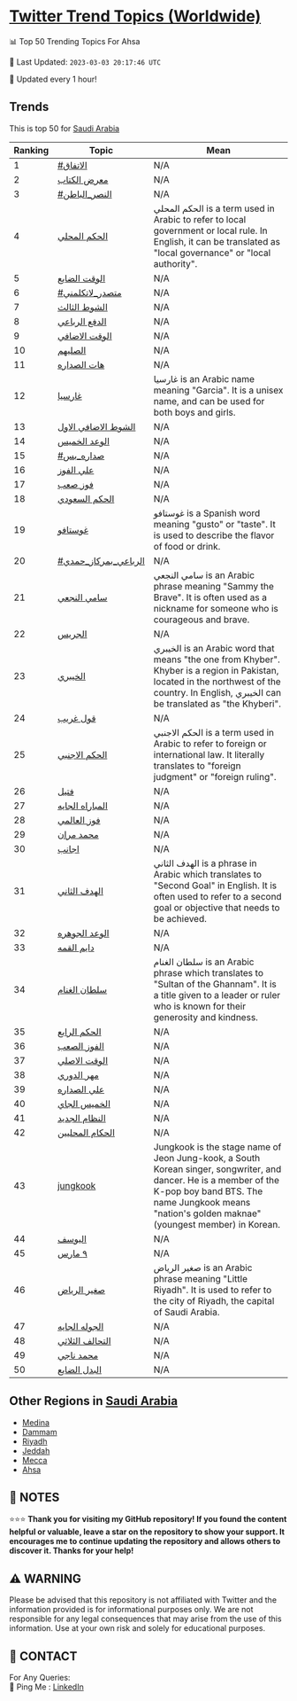 [Twitter Trend Topics (Worldwide)](https://github.com/ErcinDedeoglu/Twitter-Trend-Topics)
==========


📊 Top 50 Trending Topics For Ahsa

📆 Last Updated: `2023-03-03 20:17:46 UTC`

🔧 Updated every 1 hour!


## Trends

This is top 50 for [Saudi Arabia](</Saudi Arabia>)

| Ranking | Topic | Mean |
| ------- | ------------ | ------------ |
| 1 | [#الاتفاق](http://twitter.com/search?q=%23%d8%a7%d9%84%d8%a7%d8%aa%d9%81%d8%a7%d9%82) | N/A |
| 2 | [معرض الكتاب](http://twitter.com/search?q=%d9%85%d8%b9%d8%b1%d8%b6+%d8%a7%d9%84%d9%83%d8%aa%d8%a7%d8%a8) | N/A |
| 3 | [#النصر_الباطن](http://twitter.com/search?q=%23%d8%a7%d9%84%d9%86%d8%b5%d8%b1_%d8%a7%d9%84%d8%a8%d8%a7%d8%b7%d9%86) | N/A |
| 4 | [الحكم المحلي](http://twitter.com/search?q=%d8%a7%d9%84%d8%ad%d9%83%d9%85+%d8%a7%d9%84%d9%85%d8%ad%d9%84%d9%8a) | الحكم المحلي is a term used in Arabic to refer to local government or local rule. In English, it can be translated as "local governance" or "local authority". |
| 5 | [الوقت الضايع](http://twitter.com/search?q=%d8%a7%d9%84%d9%88%d9%82%d8%aa+%d8%a7%d9%84%d8%b6%d8%a7%d9%8a%d8%b9) | N/A |
| 6 | [#متصدر_لاتكلمني](http://twitter.com/search?q=%23%d9%85%d8%aa%d8%b5%d8%af%d8%b1_%d9%84%d8%a7%d8%aa%d9%83%d9%84%d9%85%d9%86%d9%8a) | N/A |
| 7 | [الشوط الثالث](http://twitter.com/search?q=%d8%a7%d9%84%d8%b4%d9%88%d8%b7+%d8%a7%d9%84%d8%ab%d8%a7%d9%84%d8%ab) | N/A |
| 8 | [الدفع الرباعي](http://twitter.com/search?q=%d8%a7%d9%84%d8%af%d9%81%d8%b9+%d8%a7%d9%84%d8%b1%d8%a8%d8%a7%d8%b9%d9%8a) | N/A |
| 9 | [الوقت الاضافي](http://twitter.com/search?q=%d8%a7%d9%84%d9%88%d9%82%d8%aa+%d8%a7%d9%84%d8%a7%d8%b6%d8%a7%d9%81%d9%8a) | N/A |
| 10 | [الصليهم](http://twitter.com/search?q=%d8%a7%d9%84%d8%b5%d9%84%d9%8a%d9%87%d9%85) | N/A |
| 11 | [هات الصداره](http://twitter.com/search?q=%d9%87%d8%a7%d8%aa+%d8%a7%d9%84%d8%b5%d8%af%d8%a7%d8%b1%d9%87) | N/A |
| 12 | [غارسيا](http://twitter.com/search?q=%d8%ba%d8%a7%d8%b1%d8%b3%d9%8a%d8%a7) | غارسيا is an Arabic name meaning "Garcia". It is a unisex name, and can be used for both boys and girls. |
| 13 | [الشوط الاضافي الاول](http://twitter.com/search?q=%d8%a7%d9%84%d8%b4%d9%88%d8%b7+%d8%a7%d9%84%d8%a7%d8%b6%d8%a7%d9%81%d9%8a+%d8%a7%d9%84%d8%a7%d9%88%d9%84) | N/A |
| 14 | [الوعد الخميس](http://twitter.com/search?q=%d8%a7%d9%84%d9%88%d8%b9%d8%af+%d8%a7%d9%84%d8%ae%d9%85%d9%8a%d8%b3) | N/A |
| 15 | [#صداره_بس](http://twitter.com/search?q=%23%d8%b5%d8%af%d8%a7%d8%b1%d9%87_%d8%a8%d8%b3) | N/A |
| 16 | [علي الفوز](http://twitter.com/search?q=%d8%b9%d9%84%d9%8a+%d8%a7%d9%84%d9%81%d9%88%d8%b2) | N/A |
| 17 | [فوز صعب](http://twitter.com/search?q=%d9%81%d9%88%d8%b2+%d8%b5%d8%b9%d8%a8) | N/A |
| 18 | [الحكم السعودي](http://twitter.com/search?q=%d8%a7%d9%84%d8%ad%d9%83%d9%85+%d8%a7%d9%84%d8%b3%d8%b9%d9%88%d8%af%d9%8a) | N/A |
| 19 | [غوستافو](http://twitter.com/search?q=%d8%ba%d9%88%d8%b3%d8%aa%d8%a7%d9%81%d9%88) | غوستافو is a Spanish word meaning "gusto" or "taste". It is used to describe the flavor of food or drink. |
| 20 | [#الرباعي_بمركاز_حمدي](http://twitter.com/search?q=%23%d8%a7%d9%84%d8%b1%d8%a8%d8%a7%d8%b9%d9%8a_%d8%a8%d9%85%d8%b1%d9%83%d8%a7%d8%b2_%d8%ad%d9%85%d8%af%d9%8a) | N/A |
| 21 | [سامي النجعي](http://twitter.com/search?q=%d8%b3%d8%a7%d9%85%d9%8a+%d8%a7%d9%84%d9%86%d8%ac%d8%b9%d9%8a) | سامي النجعي is an Arabic phrase meaning "Sammy the Brave". It is often used as a nickname for someone who is courageous and brave. |
| 22 | [الجريس](http://twitter.com/search?q=%d8%a7%d9%84%d8%ac%d8%b1%d9%8a%d8%b3) | N/A |
| 23 | [الخيبري](http://twitter.com/search?q=%d8%a7%d9%84%d8%ae%d9%8a%d8%a8%d8%b1%d9%8a) | الخيبري is an Arabic word that means "the one from Khyber". Khyber is a region in Pakistan, located in the northwest of the country. In English, الخيبري can be translated as "the Khyberi". |
| 24 | [قول غريب](http://twitter.com/search?q=%d9%82%d9%88%d9%84+%d8%ba%d8%b1%d9%8a%d8%a8) | N/A |
| 25 | [الحكم الاجنبي](http://twitter.com/search?q=%d8%a7%d9%84%d8%ad%d9%83%d9%85+%d8%a7%d9%84%d8%a7%d8%ac%d9%86%d8%a8%d9%8a) | الحكم الاجنبي is a term used in Arabic to refer to foreign or international law. It literally translates to "foreign judgment" or "foreign ruling". |
| 26 | [فتيل](http://twitter.com/search?q=%d9%81%d8%aa%d9%8a%d9%84) | N/A |
| 27 | [المباراه الجايه](http://twitter.com/search?q=%d8%a7%d9%84%d9%85%d8%a8%d8%a7%d8%b1%d8%a7%d9%87+%d8%a7%d9%84%d8%ac%d8%a7%d9%8a%d9%87) | N/A |
| 28 | [فوز العالمي](http://twitter.com/search?q=%d9%81%d9%88%d8%b2+%d8%a7%d9%84%d8%b9%d8%a7%d9%84%d9%85%d9%8a) | N/A |
| 29 | [محمد مران](http://twitter.com/search?q=%d9%85%d8%ad%d9%85%d8%af+%d9%85%d8%b1%d8%a7%d9%86) | N/A |
| 30 | [اجانب](http://twitter.com/search?q=%d8%a7%d8%ac%d8%a7%d9%86%d8%a8) | N/A |
| 31 | [الهدف الثاني](http://twitter.com/search?q=%d8%a7%d9%84%d9%87%d8%af%d9%81+%d8%a7%d9%84%d8%ab%d8%a7%d9%86%d9%8a) | الهدف الثاني is a phrase in Arabic which translates to "Second Goal" in English. It is often used to refer to a second goal or objective that needs to be achieved. |
| 32 | [الوعد الجوهره](http://twitter.com/search?q=%d8%a7%d9%84%d9%88%d8%b9%d8%af+%d8%a7%d9%84%d8%ac%d9%88%d9%87%d8%b1%d9%87) | N/A |
| 33 | [دايم القمه](http://twitter.com/search?q=%d8%af%d8%a7%d9%8a%d9%85+%d8%a7%d9%84%d9%82%d9%85%d9%87) | N/A |
| 34 | [سلطان الغنام](http://twitter.com/search?q=%d8%b3%d9%84%d8%b7%d8%a7%d9%86+%d8%a7%d9%84%d8%ba%d9%86%d8%a7%d9%85) | سلطان الغنام is an Arabic phrase which translates to "Sultan of the Ghannam". It is a title given to a leader or ruler who is known for their generosity and kindness. |
| 35 | [الحكم الرابع](http://twitter.com/search?q=%d8%a7%d9%84%d8%ad%d9%83%d9%85+%d8%a7%d9%84%d8%b1%d8%a7%d8%a8%d8%b9) | N/A |
| 36 | [الفوز الصعب](http://twitter.com/search?q=%d8%a7%d9%84%d9%81%d9%88%d8%b2+%d8%a7%d9%84%d8%b5%d8%b9%d8%a8) | N/A |
| 37 | [الوقت الاصلي](http://twitter.com/search?q=%d8%a7%d9%84%d9%88%d9%82%d8%aa+%d8%a7%d9%84%d8%a7%d8%b5%d9%84%d9%8a) | N/A |
| 38 | [مهر الدوري](http://twitter.com/search?q=%d9%85%d9%87%d8%b1+%d8%a7%d9%84%d8%af%d9%88%d8%b1%d9%8a) | N/A |
| 39 | [علي الصداره](http://twitter.com/search?q=%d8%b9%d9%84%d9%8a+%d8%a7%d9%84%d8%b5%d8%af%d8%a7%d8%b1%d9%87) | N/A |
| 40 | [الخميس الجاي](http://twitter.com/search?q=%d8%a7%d9%84%d8%ae%d9%85%d9%8a%d8%b3+%d8%a7%d9%84%d8%ac%d8%a7%d9%8a) | N/A |
| 41 | [النظام الجديد](http://twitter.com/search?q=%d8%a7%d9%84%d9%86%d8%b8%d8%a7%d9%85+%d8%a7%d9%84%d8%ac%d8%af%d9%8a%d8%af) | N/A |
| 42 | [الحكام المحليين](http://twitter.com/search?q=%d8%a7%d9%84%d8%ad%d9%83%d8%a7%d9%85+%d8%a7%d9%84%d9%85%d8%ad%d9%84%d9%8a%d9%8a%d9%86) | N/A |
| 43 | [jungkook](http://twitter.com/search?q=jungkook) | Jungkook is the stage name of Jeon Jung-kook, a South Korean singer, songwriter, and dancer. He is a member of the K-pop boy band BTS. The name Jungkook means "nation's golden maknae" (youngest member) in Korean. |
| 44 | [اليوسف](http://twitter.com/search?q=%d8%a7%d9%84%d9%8a%d9%88%d8%b3%d9%81) | N/A |
| 45 | [٩ مارس](http://twitter.com/search?q=%d9%a9+%d9%85%d8%a7%d8%b1%d8%b3) | N/A |
| 46 | [صغير الرياض](http://twitter.com/search?q=%d8%b5%d8%ba%d9%8a%d8%b1+%d8%a7%d9%84%d8%b1%d9%8a%d8%a7%d8%b6) | صغير الرياض is an Arabic phrase meaning "Little Riyadh". It is used to refer to the city of Riyadh, the capital of Saudi Arabia. |
| 47 | [الجوله الجايه](http://twitter.com/search?q=%d8%a7%d9%84%d8%ac%d9%88%d9%84%d9%87+%d8%a7%d9%84%d8%ac%d8%a7%d9%8a%d9%87) | N/A |
| 48 | [التحالف الثلاثي](http://twitter.com/search?q=%d8%a7%d9%84%d8%aa%d8%ad%d8%a7%d9%84%d9%81+%d8%a7%d9%84%d8%ab%d9%84%d8%a7%d8%ab%d9%8a) | N/A |
| 49 | [محمد ناجي](http://twitter.com/search?q=%d9%85%d8%ad%d9%85%d8%af+%d9%86%d8%a7%d8%ac%d9%8a) | N/A |
| 50 | [البدل الضايع](http://twitter.com/search?q=%d8%a7%d9%84%d8%a8%d8%af%d9%84+%d8%a7%d9%84%d8%b6%d8%a7%d9%8a%d8%b9) | N/A |



## Other Regions in [Saudi Arabia](</Saudi Arabia>)

* [Medina](</Saudi Arabia/Medina.md>)
* [Dammam](</Saudi Arabia/Dammam.md>)
* [Riyadh](</Saudi Arabia/Riyadh.md>)
* [Jeddah](</Saudi Arabia/Jeddah.md>)
* [Mecca](</Saudi Arabia/Mecca.md>)
* [Ahsa](</Saudi Arabia/Ahsa.md>)



## 📝 NOTES

⭐⭐⭐ **Thank you for visiting my GitHub repository! If you found the content helpful or valuable, leave a star on the repository to show your support. It encourages me to continue updating the repository and allows others to discover it. Thanks for your help!**


## ⚠️ WARNING

Please be advised that this repository is not affiliated with Twitter and the information provided is for informational purposes only. We are not responsible for any legal consequences that may arise from the use of this information. Use at your own risk and solely for educational purposes.


## 📨 CONTACT

 For Any Queries:  
            🏓 Ping Me : [LinkedIn](https://www.linkedin.com/in/ercindedeoglu/)
